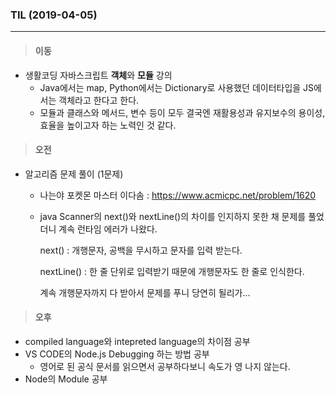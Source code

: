 ### TIL (2019-04-05)

---

> #### 이동

- 생활코딩 자바스크립트 **객체**와 **모듈** 강의
  - Java에서는 map, Python에서는 Dictionary로 사용했던 데이터타입을 JS에서는 객체라고 한다고 한다.
  - 모듈과 클래스와 메서드, 변수 등이 모두 결국엔 재활용성과 유지보수의 용이성, 효율을 높이고자 하는 노력인 것 같다.



> #### 오전

- 알고리즘 문제 풀이 (1문제)

  - 나는야 포켓몬 마스터 이다솜 : <https://www.acmicpc.net/problem/1620>

  - java Scanner의 next()와 nextLine()의 차이를 인지하지 못한 채 문제를 풀었더니 계속 런타임 에러가 나왔다.

    <a>next()</a> : 개행문자, 공백을 무시하고 문자를 입력 받는다.

    <a>nextLine() : 한 줄 단위로 입력받기 때문에 개행문자도 한 줄로 인식한다. 

    계속 개행문자까지 다 받아서 문제를 푸니 당연히 될리가...



> #### 오후

- compiled language와 intepreted language의 차이점 공부
- VS CODE의 Node.js Debugging 하는 방법 공부
  - 영어로 된 공식 문서를 읽으면서 공부하다보니 속도가 영 나지 않는다.
- Node의 Module 공부

